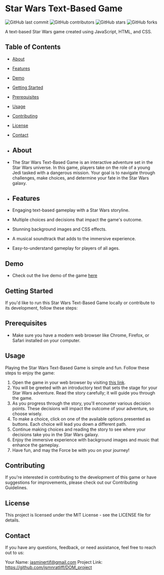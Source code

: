 # Star Wars Text-Based Game 
![GitHub last commit](https://img.shields.io/github/last-commit/jsmnratliff/DOM_project) 
![GitHub contributors](https://img.shields.io/github/contributors/jsmnratliff/DOM_project) 
![GitHub stars](https://img.shields.io/github/stars/jsmnratliff/DOM_project?style=social) 
![GitHub forks](https://img.shields.io/github/forks/jsmnratliff/DOM_project?style=social) 

A text-based Star Wars game created using JavaScript, HTML, and CSS.  

## Table of Contents 
- [About](#about) 
- [Features](#features)
- [Demo](#demo)
- [Getting Started](#getting-started)
- [Prerequisites](#prerequisites)
- [Usage](#usage) 
- [Contributing](#contributing)
- [License](#license)
- [Contact](#contact)
  
- ## About
- The Star Wars Text-Based Game is an interactive adventure set in the Star Wars universe. In this game, players take on the role of a young Jedi tasked with a dangerous mission. Your goal is to navigate through challenges, make choices, and determine your fate in the Star Wars galaxy.

- ## Features
- Engaging text-based gameplay with a Star Wars storyline.
- Multiple choices and decisions that impact the game's outcome. 
- Stunning background images and CSS effects. 
- A musical soundtrack that adds to the immersive experience. 
- Easy-to-understand gameplay for players of all ages.

## Demo 
- Check out the live demo of the game [here](https://jsmnratliff.github.io/DOM_project/)

## Getting Started

If you'd like to run this Star Wars Text-Based Game locally or contribute to its development, follow these steps:

## Prerequisites

- Make sure you have a modern web browser like Chrome, Firefox, or Safari installed on your computer.

 ## Usage

Playing the Star Wars Text-Based Game is simple and fun. Follow these steps to enjoy the game:

1. Open the game in your web browser by visiting [this link](https://jsmnratliff.github.io/DOM_project/).
2. You will be greeted with an introductory text that sets the stage for your Star Wars adventure. Read the story carefully; it will guide you through the game.
3. As you progress through the story, you'll encounter various decision points. These decisions will impact the outcome of your adventure, so choose wisely.
4. To make a choice, click on one of the available options presented as buttons. Each choice will lead you down a different path.
5. Continue making choices and reading the story to see where your decisions take you in the Star Wars galaxy.
6. Enjoy the immersive experience with background images and music that enhance the gameplay.
7. Have fun, and may the Force be with you on your journey!

## Contributing

If you're interested in contributing to the development of this game or have suggestions for improvements, please check out our Contributing Guidelines.

## License
This project is licensed under the MIT License - see the LICENSE file for details.

## Contact
If you have any questions, feedback, or need assistance, feel free to reach out to us:

Your Name: jasminertif@gmail.com
Project Link: https://github.com/jsmnratliff/DOM_project
